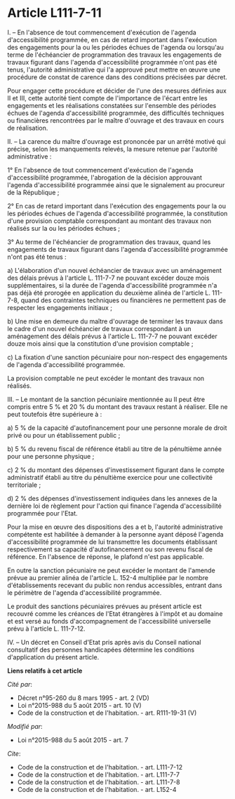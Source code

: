 # Article L111-7-11

I. – En l'absence de tout commencement d'exécution de l'agenda d'accessibilité programmée, en cas de retard important dans
l'exécution des engagements pour la ou les périodes échues de l'agenda ou lorsqu'au terme de l'échéancier de programmation
des travaux les engagements de travaux figurant dans l'agenda d'accessibilité programmée n'ont pas été tenus, l'autorité
administrative qui l'a approuvé peut mettre en œuvre une procédure de constat de carence dans des conditions précisées par
décret.

Pour engager cette procédure et décider de l'une des mesures définies aux II et III, cette autorité tient compte de
l'importance de l'écart entre les engagements et les réalisations constatées sur l'ensemble des périodes échues de l'agenda
d'accessibilité programmée, des difficultés techniques ou financières rencontrées par le maître d'ouvrage et des travaux en
cours de réalisation.

II. – La carence du maître d'ouvrage est prononcée par un arrêté motivé qui précise, selon les manquements relevés, la mesure
retenue par l'autorité administrative :

1° En l'absence de tout commencement d'exécution de l'agenda d'accessibilité programmée, l'abrogation de la décision
approuvant l'agenda d'accessibilité programmée ainsi que le signalement au procureur de la République ;

2° En cas de retard important dans l'exécution des engagements pour la ou les périodes échues de l'agenda d'accessibilité
programmée, la constitution d'une provision comptable correspondant au montant des travaux non réalisés sur la ou les
périodes échues ;

3° Au terme de l'échéancier de programmation des travaux, quand les engagements de travaux figurant dans l'agenda
d'accessibilité programmée n'ont pas été tenus :

a) L'élaboration d'un nouvel échéancier de travaux avec un aménagement des délais prévus à l'article L. 111-7-7 ne pouvant
excéder douze mois supplémentaires, si la durée de l'agenda d'accessibilité programmée n'a pas déjà été prorogée en
application du deuxième alinéa de l'article L. 111-7-8, quand des contraintes techniques ou financières ne permettent pas de
respecter les engagements initiaux ;

b) Une mise en demeure du maître d'ouvrage de terminer les travaux dans le cadre d'un nouvel échéancier de travaux
correspondant à un aménagement des délais prévus à l'article L. 111-7-7 ne pouvant excéder douze mois ainsi que la
constitution d'une provision comptable ;

c) La fixation d'une sanction pécuniaire pour non-respect des engagements de l'agenda d'accessibilité programmée.

La provision comptable ne peut excéder le montant des travaux non réalisés.

III. – Le montant de la sanction pécuniaire mentionnée au II peut être compris entre 5 % et 20 % du montant des travaux
restant à réaliser. Elle ne peut toutefois être supérieure à :

a) 5 % de la capacité d'autofinancement pour une personne morale de droit privé ou pour un établissement public ;

b) 5 % du revenu fiscal de référence établi au titre de la pénultième année pour une personne physique ;

c) 2 % du montant des dépenses d'investissement figurant dans le compte administratif établi au titre du pénultième exercice
pour une collectivité territoriale ;

d) 2 % des dépenses d'investissement indiquées dans les annexes de la dernière loi de règlement pour l'action qui finance
l'agenda d'accessibilité programmée pour l'Etat.

Pour la mise en œuvre des dispositions des a et b, l'autorité administrative compétente est habilitée à demander à la
personne ayant déposé l'agenda d'accessibilité programmée de lui transmettre les documents établissant respectivement sa
capacité d'autofinancement ou son revenu fiscal de référence. En l'absence de réponse, le plafond n'est pas applicable.

En outre la sanction pécuniaire ne peut excéder le montant de l'amende prévue au premier alinéa de l'article L. 152-4
multipliée par le nombre d'établissements recevant du public non rendus accessibles, entrant dans le périmètre de l'agenda
d'accessibilité programmée.

Le produit des sanctions pécuniaires prévues au présent article est recouvré comme les créances de l'Etat étrangères à
l'impôt et au domaine et est versé au fonds d'accompagnement de l'accessibilité universelle prévu à l'article L. 111-7-12.

IV. – Un décret en Conseil d'Etat pris après avis du Conseil national consultatif des personnes handicapées détermine les
conditions d'application du présent article.

**Liens relatifs à cet article**

_Cité par_:

  - Décret n°95-260 du 8 mars 1995 - art. 2 (VD)
  - Loi n°2015-988 du 5 août 2015 - art. 10 (V)
  - Code de la construction et de l'habitation. - art. R111-19-31 (V)

_Modifié par_:

  - Loi n°2015-988 du 5 août 2015 - art. 7

_Cite_:

  - Code de la construction et de l'habitation. - art. L111-7-12
  - Code de la construction et de l'habitation. - art. L111-7-7
  - Code de la construction et de l'habitation. - art. L111-7-8
  - Code de la construction et de l'habitation. - art. L152-4
